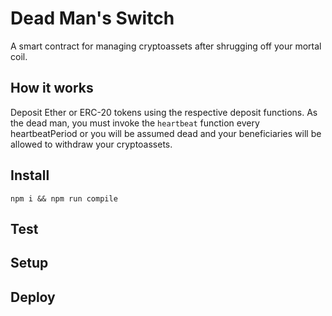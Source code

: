 # Dead Man's Switch

A smart contract for managing cryptoassets after shrugging off your mortal coil.

## How it works

Deposit Ether or ERC-20 tokens using the respective deposit functions. As the dead man, you must invoke the `heartbeat` function every heartbeatPeriod or you will be assumed dead and your beneficiaries will be allowed to withdraw your cryptoassets.

## Install

`npm i && npm run compile`

## Test

## Setup

## Deploy

